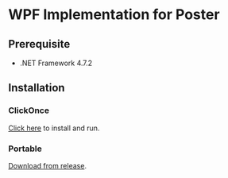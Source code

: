 # WPF Implementation for Poster

## Prerequisite
- .NET Framework 4.7.2

## Installation
### ClickOnce
[Click here](microsoft-edge:https://static.brandonstudio.site/Apps/Releases/Poster-WPF/Poster-WPF.application) to install and run.

### Portable
[Download from release](https://github.com/BrandonStudio/Poster-WPF/releases/latest).
